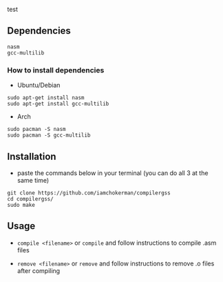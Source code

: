 test
## Dependencies

```
nasm
gcc-multilib
```

### How to install dependencies

* Ubuntu/Debian
```
sudo apt-get install nasm 
sudo apt-get install gcc-multilib
```

* Arch

```
sudo pacman -S nasm
sudo pacman -S gcc-multilib
```

## Installation
* paste the commands below in your terminal (you can do all 3 at the same time)
```
git clone https://github.com/iamchokerman/compilergss
cd compilergss/
sudo make
```

## Usage

* ```compile <filename>``` or ```compile``` and follow instructions to compile .asm files 

* ```remove <filename>``` or ```remove``` and follow instructions to remove .o files after compiling
